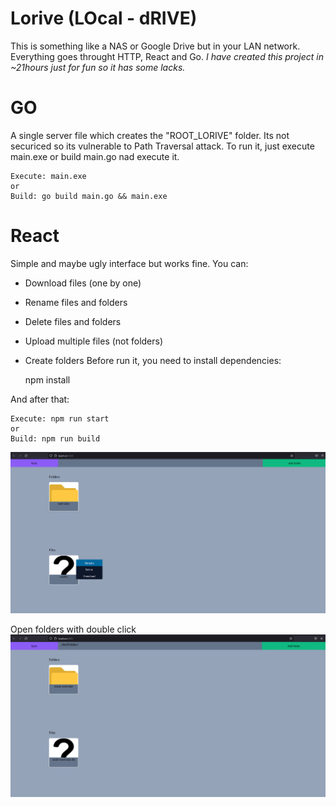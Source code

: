 # Lorive (LOcal - dRIVE)
This is something like a NAS or Google Drive but in your LAN network. Everything goes throught HTTP, React and Go.
*I have created this project in ~21hours just for fun so it has some lacks.*

# GO
A single server file which creates the "ROOT_LORIVE" folder. Its not securiced so its vulnerable to Path Traversal attack.
To run it, just execute main.exe or build main.go nad execute it.

    Execute: main.exe
    or
    Build: go build main.go && main.exe
    
# React
Simple and maybe ugly interface but works fine.
You can:
  - Download files (one by one)
  - Rename files and folders
  - Delete files and folders
  - Upload multiple files (not folders)
  - Create folders
Before run it, you need to install dependencies:

    npm install
     
And after that:

    Execute: npm run start
    or
    Build: npm run build

![alt text](https://github.com/JBUinfo/Lorive/blob/main/Images/example1.png?raw=true)

Open folders with double click
![alt text](https://github.com/JBUinfo/Lorive/blob/main/Images/example2.png?raw=true)
